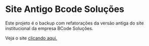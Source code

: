 # Site Antigo Bcode Soluções

Este projeto é o backup com refatorações da versão antiga do site institucional da empresa BCode Soluções.

Veja o site <a href="https://bcode-antigo.passosti.com">clicando aqui.</a>
